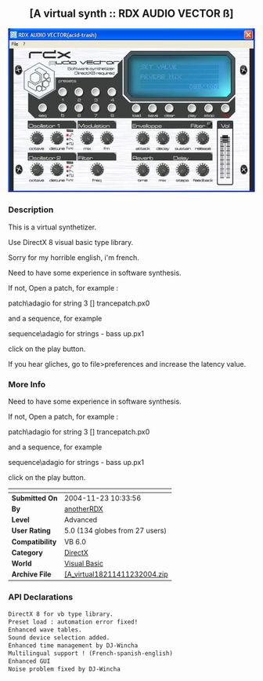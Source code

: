 ﻿<div align="center">

## \[A virtual synth :: RDX AUDIO VECTOR ß\]

<img src="PIC20049231242221290.JPG">
</div>

### Description

This is a virtual synthetizer.

Use DirectX 8 visual basic type library.

Sorry for my horrible english, i'm french.

Need to have some experience in software synthesis.

If not, Open a patch, for example :

patch\adagio for string 3 [] trancepatch.px0

and a sequence, for example

sequence\adagio for strings - bass up.px1

click on the play button.

If you hear gliches, go to file>preferences and increase the latency value.
 
### More Info
 
Need to have some experience in software synthesis.

If not, Open a patch, for example :

patch\adagio for string 3 [] trancepatch.px0

and a sequence, for example

sequence\adagio for strings - bass up.px1

click on the play button.


<span>             |<span>
---                |---
**Submitted On**   |2004-11-23 10:33:56
**By**             |[anotherRDX](https://github.com/Planet-Source-Code/PSCIndex/blob/master/ByAuthor/anotherrdx.md)
**Level**          |Advanced
**User Rating**    |5.0 (134 globes from 27 users)
**Compatibility**  |VB 6\.0
**Category**       |[DirectX](https://github.com/Planet-Source-Code/PSCIndex/blob/master/ByCategory/directx__1-44.md)
**World**          |[Visual Basic](https://github.com/Planet-Source-Code/PSCIndex/blob/master/ByWorld/visual-basic.md)
**Archive File**   |[\[A\_virtual18211411232004\.zip](https://github.com/Planet-Source-Code/anotherrdx-a-virtual-synth-rdx-audio-vector__1-56198/archive/master.zip)

### API Declarations

```
DirectX 8 for vb type library.
Preset load : automation error fixed!
Enhanced wave tables.
Sound device selection added.
Enhanced time management by DJ-Wincha
Multilingual support ! (French-spanish-english)
Enhanced GUI
Noise problem fixed by DJ-Wincha
```





